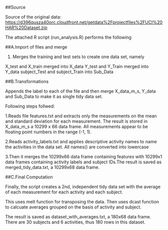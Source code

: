 ##Source

Source of the original data: https://d396qusza40orc.cloudfront.net/getdata%2Fprojectfiles%2FUCI%20HAR%20Dataset.zip  

The attached R script (run_analysis.R) performs the following 

##A.Import of files and merge

1. Merges the training and test sets to create one data set, namely

X_test and X_train merged into X_data
Y_test and Y_Train merged into Y_data
subject_Test and subject_Train into Sub_Data


##B.Transformations

Appends the label to each of the file and then merge X_data_m_s, Y_data and Sub_Data to make it as single tidy data set.

Following steps follwed:

1.Reads file features.txt and extracts only the measurements on the mean and standard deviation for each measurement.
The result is stored in X_data_m_s a 10299 x 66 data frame. All measurements appear to be floating point numbers in the range (-1, 1).

2.Reads activity_labels.txt and applies descriptive activity names to name the activities in the data set. All names() are converted into lowercase
 

3.Then it merges the 10299x66 data frame containing features with 10299x1 data frames containing activity labels and subject IDs.The result is saved as merged_tidy_data.txt, a 10299x68 data frame.


##C.Final Computation

Finally, the script creates a 2nd, independent tidy data set with the average of each measurement for each activity and each subject.

This uses melt function for transposing the data. Then uses dcast function to calcuate averages grouped on the basis of activity and subject.

The result is saved as dataset_with_averages.txt, a 180x68 data frame. There are 30 subjects and 6 activities, thus 180 rows in this dataset.

